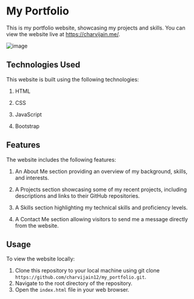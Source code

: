 # My Portfolio
This is my portfolio website, showcasing my projects and skills. You can view the website live at https://charvijain.me/.


![image](https://user-images.githubusercontent.com/97164074/200180809-bc95ee09-343e-4656-926d-13ceea1172ce.png)


## Technologies Used
This website is built using the following technologies:

1. HTML

2. CSS

3. JavaScript

4. Bootstrap


## Features
The website includes the following features:

1. An About Me section providing an overview of my background, skills, and interests.

2. A Projects section showcasing some of my recent projects, including descriptions and links to their GitHub repositories.

3. A Skills section highlighting my technical skills and proficiency levels.

4. A Contact Me section allowing visitors to send me a message directly from the website.

## Usage
To view the website locally:

1. Clone this repository to your local machine using git clone `https://github.com/charvijain12/my_portfolio.git`.
2. Navigate to the root directory of the repository.
3. Open the `index.html` file in your web browser.



